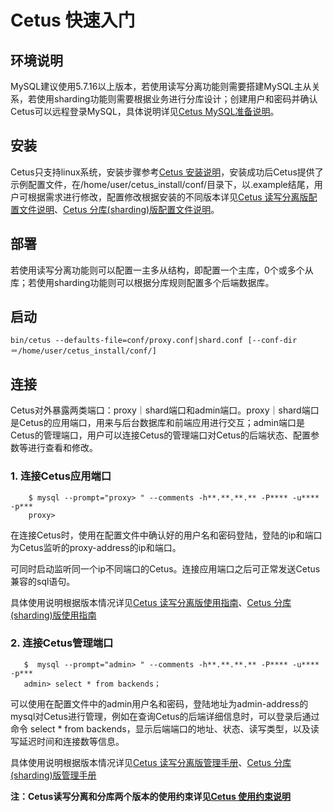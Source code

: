 # Cetus 快速入门

## 环境说明

MySQL建议使用5.7.16以上版本，若使用读写分离功能则需要搭建MySQL主从关系，若使用sharding功能则需要根据业务进行分库设计；创建用户和密码并确认Cetus可以远程登录MySQL，具体说明详见[Cetus MySQL准备说明](https://github.com/Lede-Inc/cetus/blob/master/doc/cetus-mysql-prepare.md)。

## 安装

Cetus只支持linux系统，安装步骤参考[Cetus 安装说明](https://github.com/Lede-Inc/cetus/blob/master/doc/cetus-install.md)，安装成功后Cetus提供了示例配置文件，在/home/user/cetus_install/conf/目录下，以.example结尾，用户可根据需求进行修改，配置修改根据安装的不同版本详见[Cetus 读写分离版配置文件说明](https://github.com/Lede-Inc/cetus/blob/master/doc/cetus-rw-profile.md)、[Cetus 分库(sharding)版配置文件说明](https://github.com/Lede-Inc/cetus/blob/master/doc/cetus-shard-profile.md)。

## 部署

若使用读写分离功能则可以配置一主多从结构，即配置一个主库，0个或多个从库；若使用sharding功能则可以根据分库规则配置多个后端数据库。

## 启动

```
bin/cetus --defaults-file=conf/proxy.conf|shard.conf [--conf-dir＝/home/user/cetus_install/conf/]
```

## 连接

Cetus对外暴露两类端口：proxy｜shard端口和admin端口。proxy｜shard端口是Cetus的应用端口，用来与后台数据库和前端应用进行交互；admin端口是Cetus的管理端口，用户可以连接Cetus的管理端口对Cetus的后端状态、配置参数等进行查看和修改。

### 1. 连接Cetus应用端口

```
    $ mysql --prompt="proxy> " --comments -h**.**.**.** -P**** -u**** -p***
    proxy> 
```

在连接Cetus时，使用在配置文件中确认好的用户名和密码登陆，登陆的ip和端口为Cetus监听的proxy-address的ip和端口。

可同时启动监听同一个ip不同端口的Cetus。连接应用端口之后可正常发送Cetus兼容的sql语句。

具体使用说明根据版本情况详见[Cetus 读写分离版使用指南](https://github.com/Lede-Inc/cetus/blob/master/doc/cetus-rw.md)、[Cetus 分库(sharding)版使用指南](https://github.com/Lede-Inc/cetus/blob/master/doc/cetus-sharding.md)

### 2. 连接Cetus管理端口

```
   $  mysql --prompt="admin> " --comments -h**.**.**.** -P**** -u**** -p***
   admin> select * from backends；
```

可以使用在配置文件中的admin用户名和密码，登陆地址为admin-address的mysql对Cetus进行管理，例如在查询Cetus的后端详细信息时，可以登录后通过命令 select * from backends，显示后端端口的地址、状态、读写类型，以及读写延迟时间和连接数等信息。

具体使用说明根据版本情况详见[Cetus 读写分离版管理手册](https://github.com/Lede-Inc/cetus/blob/master/doc/cetus-rw-admin.md)、[Cetus 分库(sharding)版管理手册](https://github.com/Lede-Inc/cetus/blob/master/doc/cetus-shard-admin.md)

**注：Cetus读写分离和分库两个版本的使用约束详见[Cetus 使用约束说明](https://github.com/Lede-Inc/cetus/blob/master/doc/cetus-constraint.md)**
